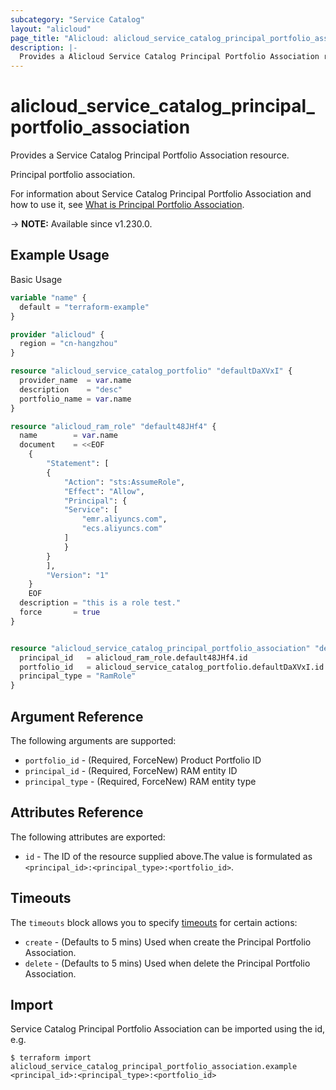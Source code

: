```yaml
---
subcategory: "Service Catalog"
layout: "alicloud"
page_title: "Alicloud: alicloud_service_catalog_principal_portfolio_association"
description: |-
  Provides a Alicloud Service Catalog Principal Portfolio Association resource.
---
```


# alicloud_service_catalog_principal_portfolio_association

Provides a Service Catalog Principal Portfolio Association resource.

Principal portfolio association.

For information about Service Catalog Principal Portfolio Association and how to use it, see [What is Principal Portfolio Association](https://www.alibabacloud.com/help/en/).

-> **NOTE:** Available since v1.230.0.

## Example Usage

Basic Usage

```terraform
variable "name" {
  default = "terraform-example"
}

provider "alicloud" {
  region = "cn-hangzhou"
}

resource "alicloud_service_catalog_portfolio" "defaultDaXVxI" {
  provider_name  = var.name
  description    = "desc"
  portfolio_name = var.name
}

resource "alicloud_ram_role" "default48JHf4" {
  name        = var.name
  document    = <<EOF
    {
        "Statement": [
        {
            "Action": "sts:AssumeRole",
            "Effect": "Allow",
            "Principal": {
            "Service": [
                "emr.aliyuncs.com",
                "ecs.aliyuncs.com"
            ]
            }
        }
        ],
        "Version": "1"
    }
    EOF
  description = "this is a role test."
  force       = true
}


resource "alicloud_service_catalog_principal_portfolio_association" "default" {
  principal_id   = alicloud_ram_role.default48JHf4.id
  portfolio_id   = alicloud_service_catalog_portfolio.defaultDaXVxI.id
  principal_type = "RamRole"
}
```

## Argument Reference

The following arguments are supported:
* `portfolio_id` - (Required, ForceNew) Product Portfolio ID
* `principal_id` - (Required, ForceNew) RAM entity ID
* `principal_type` - (Required, ForceNew) RAM entity type

## Attributes Reference

The following attributes are exported:
* `id` - The ID of the resource supplied above.The value is formulated as `<principal_id>:<principal_type>:<portfolio_id>`.

## Timeouts

The `timeouts` block allows you to specify [timeouts](https://www.terraform.io/docs/configuration-0-11/resources.html#timeouts) for certain actions:
* `create` - (Defaults to 5 mins) Used when create the Principal Portfolio Association.
* `delete` - (Defaults to 5 mins) Used when delete the Principal Portfolio Association.

## Import

Service Catalog Principal Portfolio Association can be imported using the id, e.g.

```shell
$ terraform import alicloud_service_catalog_principal_portfolio_association.example <principal_id>:<principal_type>:<portfolio_id>
```